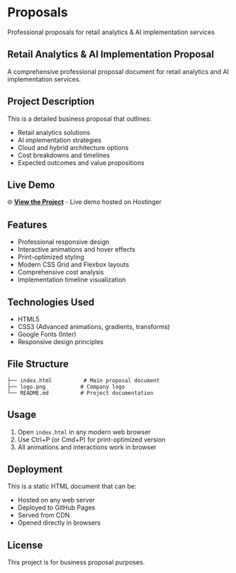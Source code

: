 
# Proposals

Professional proposals for retail analytics & AI implementation services

## Retail Analytics & AI Implementation Proposal

A comprehensive professional proposal document for retail analytics and AI implementation services.

## Project Description

This is a detailed business proposal that outlines:
- Retail analytics solutions
- AI implementation strategies
- Cloud and hybrid architecture options
- Cost breakdowns and timelines
- Expected outcomes and value propositions

## Live Demo

🌐 **[View the Project](https://moccasin-pony-133765.hostingersite.com/)** - Live demo hosted on Hostinger

## Features

- Professional responsive design
- Interactive animations and hover effects
- Print-optimized styling
- Modern CSS Grid and Flexbox layouts
- Comprehensive cost analysis
- Implementation timeline visualization

## Technologies Used

- HTML5
- CSS3 (Advanced animations, gradients, transforms)
- Google Fonts (Inter)
- Responsive design principles

## File Structure

```
├── index.html          # Main proposal document
├── logo.png           # Company logo
└── README.md          # Project documentation
```

## Usage

1. Open `index.html` in any modern web browser
2. Use Ctrl+P (or Cmd+P) for print-optimized version
3. All animations and interactions work in browser

## Deployment

This is a static HTML document that can be:
- Hosted on any web server
- Deployed to GitHub Pages
- Served from CDN
- Opened directly in browsers

## License

This project is for business proposal purposes.
